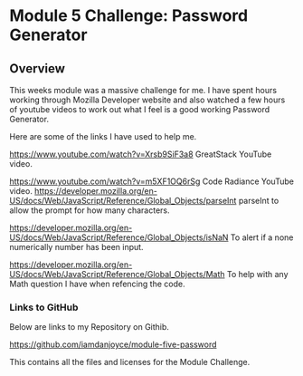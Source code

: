 # Module 5 Challenge: Password Generator

## Overview

This weeks module was a massive challenge for me. I have spent hours working through Mozilla Developer website and also watched a few hours of youtube videos to work out what I feel is a good working Password Generator.

Here are some of the links I have used to help me.

https://www.youtube.com/watch?v=Xrsb9SiF3a8
GreatStack YouTube video.

https://www.youtube.com/watch?v=m5XF1OQ6rSg
Code Radiance YouTube video.
https://developer.mozilla.org/en-US/docs/Web/JavaScript/Reference/Global_Objects/parseInt
parseInt to allow the prompt for how many characters.

https://developer.mozilla.org/en-US/docs/Web/JavaScript/Reference/Global_Objects/isNaN
To alert if a none numerically number has been input.

https://developer.mozilla.org/en-US/docs/Web/JavaScript/Reference/Global_Objects/Math
To help with any Math question I have when refencing the code.

### Links to GitHub

Below are links to my Repository on Githib.

https://github.com/iamdanjoyce/module-five-password

This contains all the files and licenses for the Module Challenge.


